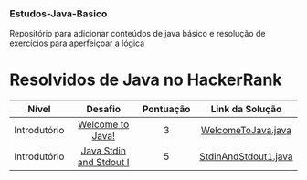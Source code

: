 ### Estudos-Java-Basico

Repositório para adicionar conteúdos de java básico e resolução de exercícios para aperfeiçoar a lógica

# Resolvidos de Java no HackerRank

|          Nível          |                                                         Desafio                                                        | Pontuação |                                                                                         Link da Solução                                                                                        |
|:---------------------------:|:------------------------------------------------------------------------------------------------------------------------:|:------:|:---------------------------------------------------------------------------------------------------------------------------------------------------------------------------------------:|
|         Introdutório        | [Welcome to Java!](https://www.hackerrank.com/challenges/welcome-to-java)                                                |    3   | [WelcomeToJava.java](https://github.com/Rayane420/Estudos-Java-Basico/blob/hackerrank/javaBasicoH/src/iniciante/WelcomeToJava.java)                                                  |
|         Introdutório        | [Java Stdin and Stdout I](https://www.hackerrank.com/challenges/java-stdin-and-stdout-1)                                 |    5   | [StdinAndStdout1.java](https://github.com/Rayane420/Estudos-Java-Basico/blob/hackerrank/javaBasicoH/src/iniciante/StdinAndStdout1.java)                                       |
